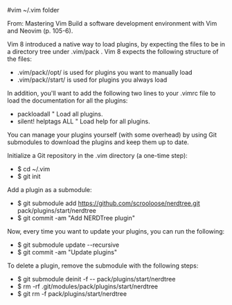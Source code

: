 #vim
~/.vim folder

From: Mastering Vim Build a software development environment with Vim and Neovim (p. 105-6).

Vim 8 introduced a native way to load plugins, by expecting the files to be in a directory
tree under .vim/pack . Vim 8 expects the following structure of the files:
- .vim/pack/<any-directory-name>/opt/ is used for plugins you want to
manually load
- .vim/pack/<any-directory-name>/start/ is used for plugins you always
load

In addition, you'll want to add the following two lines to your .vimrc file to load the
documentation for all the plugins:
- packloadall           " Load all plugins.
- silent! helptags ALL  " Load help for all plugins.

You can manage your plugins yourself (with some overhead) by using Git submodules to
download the plugins and keep them up to date.

Initialize a Git repository in the .vim directory (a one-time step):
- $ cd ~/.vim
- $ git init

Add a plugin as a submodule:
- $ git submodule add https://github.com/scrooloose/nerdtree.git pack/plugins/start/nerdtree
- $ git commit -am "Add NERDTree plugin"

Now, every time you want to update your plugins, you can run the following:
- $ git submodule update --recursive
- $ git commit -am "Update plugins"

To delete a plugin, remove the submodule with the following steps:
- $ git submodule deinit -f -- pack/plugins/start/nerdtree
- $ rm -rf .git/modules/pack/plugins/start/nerdtree
- $ git rm -f pack/plugins/start/nerdtree

